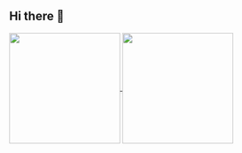 ## Hi there 👋

<a href="![tiagofcvale's GitHub stats](https://github-readme-stats.vercel.app/api?username=tiagofcvale&show_icons=true&theme=transparent)">
  <img height=200 align="center" src="https://github-readme-stats.vercel.app/api?username=tiagofcvale" />
</a>
<a href="https://github.com/tiagofcvale/convoychat">
  <img height=200 align="center" src="https://github-readme-stats.vercel.app/api/top-langs?username=tiagofcvale&layout=compact&langs_count=8&card_width=320" />
</a>
